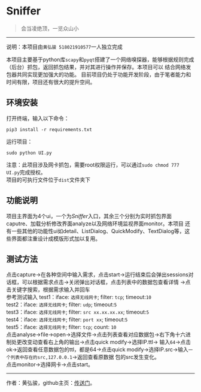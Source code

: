 # Sniffer

> 会当凌绝顶，一览众山小

---
说明：本项目由`黄弘骏 518021910577`一人独立完成

本项目主要基于python库`scapy`和`pyqt`搭建了一个网络嗅探器，能够根据规则完成（后台）抓包，返回抓包结果，并对其进行操作并保存。本项目可以
结合网络发包器共同实现更加强大的功能。
目前项目仍处于功能开发阶段，由于笔者能力和时间有限，项目还有很大的提升空间。

## 环境安装
打开终端，输入以下命令：
```shell script
pip3 install -r requirements.txt
```
运行项目：
```shell script
sudo python UI.py
```
注意：此项目涉及网卡抓包，需要root权限运行，可以通过`sudo chmod 777 UI.py`完成授权。\
项目的可执行文件位于`dist`文件夹下

## 功能说明
项目主界面为4个ui，一个为*Sniffer*入口，其余三个分别为实时抓包界面caputre、加载分析修改界面analyze以及网络环境监视界面monitor。本项目
还有一些其他的功能性ui如detail、ListDialog、QuickModify、TextDialog等，这些界面都注重设计成模版形式加以复用。

## 测试方法
点击capture->在各种空间中输入需求，点击start->运行结束后会弹出sessions对话框，可以根据需求点击->关闭弹出对话框，点击列表中的数据包查看详情
->点击关键字搜索，根据需求输入并回车\
参考测试输入
test1：iface: `选择无线网卡`; filter: `tcp`; timeout:`10`\
test2：iface: `选择无线网卡`; filter: `udp`; timeout:`5`\
test3：iface: `选择无线网卡`; filter: `src xx.xx.xx.xx`; timeout:`5`\
test4：iface: `选择无线网卡`; filter: `port xx`; timeout:`5`\
test5：iface: `选择无线网卡`; filter: `tcp`; count: `10`\
点击analyse->file->open->选择文件->点击列表查看对应数据包->右下角十六进制处更改变动查看右上角的输出->点击quick modify->选择IP.ttl->
输入`64`->点击ok->返回查看任意数据包的ttl，都是64->点击quick modify->选择IP.src->输入`一个列表中存在的src,127.0.0.1`->返回查看原数据
包的src发生变化。\
点击monitor->选择网卡->点击start。

----

作者：黄弘骏，github主页：[传送门](https://github.com/Harry-hhj)。
